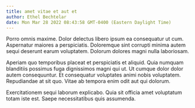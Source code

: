 ```yaml
---
title: amet vitae et aut et
author: Ethel Bechtelar
date: Mon Mar 28 2022 08:43:58 GMT-0400 (Eastern Daylight Time)
---
```

Porro omnis maxime. Dolor delectus libero ipsum ea consequatur ut cum. Aspernatur maiores a perspiciatis. Doloremque sint corrupti minima autem sequi deserunt earum voluptatem. Dolorum dolores magni nulla laboriosam.

 Aperiam quo temporibus placeat et perspiciatis et aliquid. Quia numquam blanditiis possimus fuga dignissimos magni qui ut. Ut cumque dolor dolor autem consequuntur. Et consequatur voluptates animi nobis voluptatem. Repudiandae at sit quo. Vitae ab tempora enim odit aut qui dolorum.

 Exercitationem sequi laborum explicabo. Quia sit officia amet voluptatum totam iste est. Saepe necessitatibus quis assumenda.